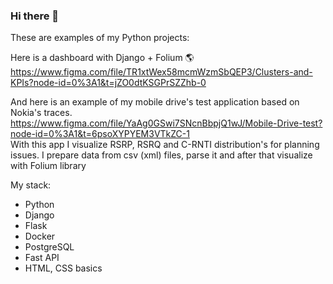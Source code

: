 ### Hi there 👋

These are examples of my Python projects:

Here is a dashboard with Django + Folium :earth_americas:  
https://www.figma.com/file/TR1xtWex58mcmWzmSbQEP3/Clusters-and-KPIs?node-id=0%3A1&t=jZO0dtKSGPrSZZhb-0

And here is an example of my mobile drive's test application based on Nokia's traces. 
https://www.figma.com/file/YaAg0GSwi7SNcnBbpjQ1wJ/Mobile-Drive-test?node-id=0%3A1&t=6psoXYPYEM3VTkZC-1  
With this app I visualize RSRP, RSRQ and C-RNTI distribution's for planning issues. I prepare data from csv (xml) files, parse it and after that visualize with Folium library



<!--
**Sergei2019/Sergei2019** is a ✨ _special_ ✨ repository because its `README.md` (this file) appears on your GitHub profile.

Here are some ideas to get you started:

- 🔭 I’m currently working on ...
- 🌱 I’m currently learning ...
- 👯 I’m looking to collaborate on ...
- 🤔 I’m looking for help with ...
- 💬 Ask me about ...
- 📫 How to reach me: ...
- 😄 Pronouns: ...
- ⚡ Fun fact: ...
-->
My stack:
- Python
- Django
- Flask
- Docker
- PostgreSQL
- Fast API
- HTML, CSS basics 
